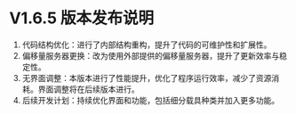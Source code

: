 # V1.6.5 版本发布说明

1. 代码结构优化：进行了内部结构重构，提升了代码的可维护性和扩展性。
2. 偏移量服务器更换：改为使用外部提供的偏移量服务器，提升了更新效率与稳定性。
3. 无界面调整：本版本进行了性能提升，优化了程序运行效率，减少了资源消耗。界面调整将在后续版本进行。
4. 后续开发计划：持续优化界面和功能，包括细分载具种类并加入更多功能。

